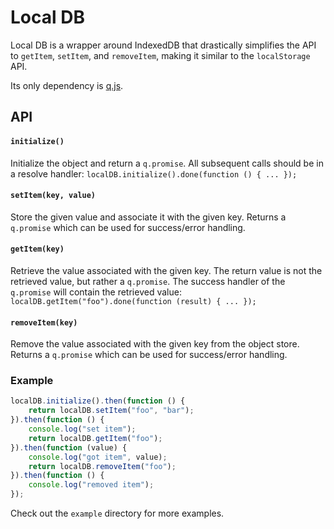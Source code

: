 # Local DB

Local DB is a wrapper around IndexedDB that drastically simplifies the API to `getItem`, `setItem`, and `removeItem`, making it similar to the `localStorage` API.

Its only dependency is [q.js](https://github.com/kriskowal/q).

## API

#### `initialize()`
Initialize the object and return a `q.promise`. All subsequent calls should be in a resolve handler: `localDB.initialize().done(function () { ... });`

#### `setItem(key, value)`
Store the given value and associate it with the given key. Returns a `q.promise` which can be used for success/error handling.

#### `getItem(key)`
Retrieve the value associated with the given key. The return value is not the retrieved value, but rather a `q.promise`. The success handler of the `q.promise` will contain the retrieved value: `localDB.getItem("foo").done(function (result) { ... });`

#### `removeItem(key)`
Remove the value associated with the given key from the object store. Returns a `q.promise` which can be used for success/error handling.

### Example
```javascript
localDB.initialize().then(function () {
	return localDB.setItem("foo", "bar");
}).then(function () {
	console.log("set item");
	return localDB.getItem("foo");
}).then(function (value) {
	console.log("got item", value);
	return localDB.removeItem("foo");
}).then(function () {
	console.log("removed item");
});
```

Check out the `example` directory for more examples.